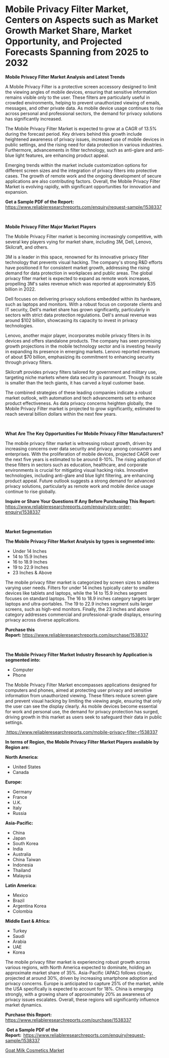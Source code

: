 <p><h1>Mobile Privacy Filter Market, Centers on Aspects such as Market Growth Market Share, Market Opportunity, and Projected Forecasts Spanning from 2025 to 2032</h1></p><p><strong>Mobile Privacy Filter Market Analysis and Latest Trends</strong></p>
<p><p>A Mobile Privacy Filter is a protective screen accessory designed to limit the viewing angles of mobile devices, ensuring that sensitive information remains visible only to the user. These filters are particularly useful in crowded environments, helping to prevent unauthorized viewing of emails, messages, and other private data. As mobile device usage continues to rise across personal and professional sectors, the demand for privacy solutions has significantly increased.</p><p>The Mobile Privacy Filter Market is expected to grow at a CAGR of 13.5% during the forecast period. Key drivers behind this growth include heightened awareness of privacy issues, increased use of mobile devices in public settings, and the rising need for data protection in various industries. Furthermore, advancements in filter technology, such as anti-glare and anti-blue light features, are enhancing product appeal. </p><p>Emerging trends within the market include customization options for different screen sizes and the integration of privacy filters into protective cases. The growth of remote work and the ongoing development of secure applications are also contributing factors. Overall, the Mobile Privacy Filter Market is evolving rapidly, with significant opportunities for innovation and expansion.</p></p>
<p><strong>Get a Sample PDF of the Report:&nbsp;</strong> <a href="https://www.reliableresearchreports.com/enquiry/request-sample/1538337?utm_campaign=2111&utm_medium=2&utm_source=Github&utm_content=ia&utm_term=04042025&utm_id=mobile-privacy-filter">https://www.reliableresearchreports.com/enquiry/request-sample/1538337</a></p>
<p>&nbsp;</p>
<p><strong>Mobile Privacy Filter Major Market Players</strong></p>
<p><p>The Mobile Privacy Filter market is becoming increasingly competitive, with several key players vying for market share, including 3M, Dell, Lenovo, Skilcraft, and others. </p><p>3M is a leader in this space, renowned for its innovative privacy filter technology that prevents visual hacking. The company's strong R&D efforts have positioned it for consistent market growth, addressing the rising demand for data protection in workplaces and public areas. The global privacy filter market is expected to expand as remote work increases, propelling 3M's sales revenue which was reported at approximately $35 billion in 2022.</p><p>Dell focuses on delivering privacy solutions embedded within its hardware, such as laptops and monitors. With a robust focus on corporate clients and IT security, Dell's market share has grown significantly, particularly in sectors with strict data protection regulations. Dell's annual revenue was around $102 billion, showcasing its capacity to invest in privacy technologies.</p><p>Lenovo, another major player, incorporates mobile privacy filters in its devices and offers standalone products. The company has seen promising growth projections in the mobile technology sector and is investing heavily in expanding its presence in emerging markets. Lenovo reported revenues of about $70 billion, emphasizing its commitment to enhancing security through privacy filters.</p><p>Skilcraft provides privacy filters tailored for government and military use, targeting niche markets where data security is paramount. Though its scale is smaller than the tech giants, it has carved a loyal customer base.   </p><p>The combined strategies of these leading companies indicate a robust market outlook, with automation and tech advancements set to enhance product effectiveness. As data privacy concerns heighten globally, the Mobile Privacy Filter market is projected to grow significantly, estimated to reach several billion dollars within the next few years.</p></p>
<p>&nbsp;</p>
<p><strong>What Are The Key Opportunities For Mobile Privacy Filter Manufacturers?</strong></p>
<p><p>The mobile privacy filter market is witnessing robust growth, driven by increasing concerns over data security and privacy among consumers and enterprises. With the proliferation of mobile devices, projected CAGR over the next five years is estimated to be around 8-10%. The rising adoption of these filters in sectors such as education, healthcare, and corporate environments is crucial for mitigating visual hacking risks. Innovative technologies, including anti-glare and blue light filtering, are enhancing product appeal. Future outlook suggests a strong demand for advanced privacy solutions, particularly as remote work and mobile device usage continue to rise globally.</p></p>
<p><strong>Inquire or Share Your Questions If Any Before Purchasing This Report:</strong> <a href="https://www.reliableresearchreports.com/enquiry/pre-order-enquiry/1538337?utm_campaign=2111&utm_medium=2&utm_source=Github&utm_content=ia&utm_term=04042025&utm_id=mobile-privacy-filter">https://www.reliableresearchreports.com/enquiry/pre-order-enquiry/1538337</a></p>
<p>&nbsp;</p>
<p><strong>Market Segmentation</strong></p>
<p><strong>The Mobile Privacy Filter Market Analysis by types is segmented into:</strong></p>
<p><ul><li>Under 14 Inches</li><li>14 to 15.9 Inches</li><li>16 to 18.9 Inches</li><li>19 to 22.9 Inches</li><li>23 Inches & Above</li></ul></p>
<p><p>The mobile privacy filter market is categorized by screen sizes to address varying user needs. Filters for under 14 inches typically cater to smaller devices like tablets and laptops, while the 14 to 15.9 inches segment focuses on standard laptops. The 16 to 18.9 inches category targets larger laptops and ultra-portables. The 19 to 22.9 inches segment suits larger screens, such as high-end monitors. Finally, the 23 inches and above category addresses commercial and professional-grade displays, ensuring privacy across diverse applications.</p></p>
<p><strong>Purchase this Report:&nbsp;</strong><a href="https://www.reliableresearchreports.com/purchase/1538337?utm_campaign=2111&utm_medium=2&utm_source=Github&utm_content=ia&utm_term=04042025&utm_id=mobile-privacy-filter">https://www.reliableresearchreports.com/purchase/1538337</a></p>
<p>&nbsp;</p>
<p><strong>The Mobile Privacy Filter Market Industry Research by Application is segmented into:</strong></p>
<p><ul><li>Computer</li><li>Phone</li></ul></p>
<p><p>The Mobile Privacy Filter Market encompasses applications designed for computers and phones, aimed at protecting user privacy and sensitive information from unauthorized viewing. These filters reduce screen glare and prevent visual hacking by limiting the viewing angle, ensuring that only the user can see the display clearly. As mobile devices become essential for work and personal use, the demand for privacy protection has surged, driving growth in this market as users seek to safeguard their data in public settings.</p></p>
<p><a href="https://www.reliableresearchreports.com/mobile-privacy-filter-r1538337?utm_campaign=2111&utm_medium=2&utm_source=Github&utm_content=ia&utm_term=04042025&utm_id=mobile-privacy-filter">&nbsp;https://www.reliableresearchreports.com/mobile-privacy-filter-r1538337</a></p>
<p><strong>In terms of Region, the Mobile Privacy Filter Market Players available by Region are:</strong></p>
<p>
    <p> <strong> North America: </strong>
        <ul>
            <li>United States</li>
            <li>Canada</li>
        </ul>
        </p> 
    <p> <strong> Europe: </strong>
        <ul>
            <li>Germany</li>
            <li>France</li>
            <li>U.K.</li>
            <li>Italy</li>
            <li>Russia</li>
        </ul>
        </p> 
    <p> <strong> Asia-Pacific: </strong>
        <ul>
            <li>China</li>
            <li>Japan</li>
            <li>South Korea</li>
            <li>India</li>
            <li>Australia</li>
            <li>China Taiwan</li>
            <li>Indonesia</li>
            <li>Thailand</li>
            <li>Malaysia</li>
        </ul>
        </p> 
    <p> <strong> Latin America: </strong>
        <ul>
            <li>Mexico</li>
            <li>Brazil</li>
            <li>Argentina Korea</li>
            <li>Colombia</li>
        </ul>
        </p> 
    <p> <strong> Middle East & Africa: </strong>
        <ul>
            <li>Turkey</li>
            <li>Saudi</li>
            <li>Arabia</li>
            <li>UAE</li>
            <li>Korea</li>
        </ul>
    </p>
    </p>
<p><p>The mobile privacy filter market is experiencing robust growth across various regions, with North America expected to dominate, holding an approximate market share of 35%. Asia-Pacific (APAC) follows closely, projected at around 30%, driven by increasing smartphone adoption and privacy concerns. Europe is anticipated to capture 25% of the market, while the USA specifically is expected to account for 18%. China is emerging strongly, with a growing share of approximately 20% as awareness of privacy issues escalates. Overall, these regions will significantly influence market dynamics.</p></p>
<p><strong>Purchase this Report: </strong><a href="https://www.reliableresearchreports.com/purchase/1538337?utm_campaign=2111&utm_medium=2&utm_source=Github&utm_content=ia&utm_term=04042025&utm_id=mobile-privacy-filter">https://www.reliableresearchreports.com/purchase/1538337</a></p>
<p>&nbsp;<strong>Get a Sample PDF of the Report:&nbsp;&nbsp;</strong><a href="https://www.reliableresearchreports.com/enquiry/request-sample/1538337?utm_campaign=2111&utm_medium=2&utm_source=Github&utm_content=ia&utm_term=04042025&utm_id=mobile-privacy-filter">https://www.reliableresearchreports.com/enquiry/request-sample/1538337</a></p>
<p><strong></strong></p>
<p><p><a href="https://github.com/mookiesville/Market-Research-Report-List-1/blob/main/goat-milk-cosmetics-market.md?utm_campaign=2111&utm_medium=2&utm_source=Github&utm_content=ia&utm_term=04042025&utm_id=mobile-privacy-filter">Goat Milk Cosmetics Market</a></p></p>